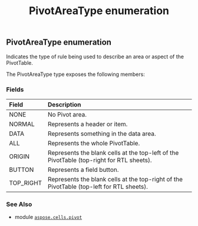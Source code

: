 ﻿---
title: PivotAreaType enumeration
second_title: Aspose.Cells for Python via .NET API References
description: 
type: docs
weight: 240
url: /aspose.cells.pivot/pivotareatype/
is_root: false
---

## PivotAreaType enumeration

Indicates the type of rule being used to describe an area or aspect of the PivotTable.



The PivotAreaType type exposes the following members:

### Fields
| Field | Description |
| :- | :- |
| NONE | No Pivot area. |
| NORMAL | Represents a header or item. |
| DATA | Represents something in the data area. |
| ALL | Represents the whole PivotTable. |
| ORIGIN | Represents the blank cells at the top-left of the PivotTable (top-right for RTL sheets). |
| BUTTON | Represents a field button. |
| TOP_RIGHT | Represents the blank cells at the top-right of the PivotTable (top-left for RTL sheets). |



### See Also
* module [`aspose.cells.pivot`](..)
